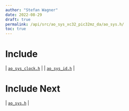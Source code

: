 ```yaml
---
author: "Stefan Wagner"
date: 2022-08-29
draft: true
permalink: /api/src/ao_sys_xc32_pic32mz_da/ao_sys.h/
toc: true
---
```


# Include

| [`ao_sys_clock.h`](ao_sys_clock.h.md) |
| [`ao_sys_id.h`](ao_sys_id.h.md) |

# Include Next

| [`ao_sys.h`](../ao_sys_xc32_pic32mz/ao_sys.h.md) |
